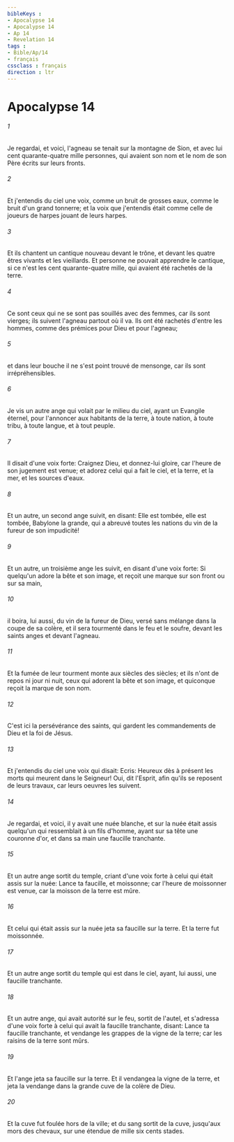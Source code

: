 ```yaml
---
bibleKeys : 
- Apocalypse 14
- Apocalypse 14
- Ap 14
- Revelation 14
tags : 
- Bible/Ap/14
- français
cssclass : français
direction : ltr
---
```


# Apocalypse 14

###### 1
Je regardai, et voici, l'agneau se tenait sur la montagne de Sion, et avec lui cent quarante-quatre mille personnes, qui avaient son nom et le nom de son Père écrits sur leurs fronts.
###### 2
Et j'entendis du ciel une voix, comme un bruit de grosses eaux, comme le bruit d'un grand tonnerre; et la voix que j'entendis était comme celle de joueurs de harpes jouant de leurs harpes.
###### 3
Et ils chantent un cantique nouveau devant le trône, et devant les quatre êtres vivants et les vieillards. Et personne ne pouvait apprendre le cantique, si ce n'est les cent quarante-quatre mille, qui avaient été rachetés de la terre.
###### 4
Ce sont ceux qui ne se sont pas souillés avec des femmes, car ils sont vierges; ils suivent l'agneau partout où il va. Ils ont été rachetés d'entre les hommes, comme des prémices pour Dieu et pour l'agneau;
###### 5
et dans leur bouche il ne s'est point trouvé de mensonge, car ils sont irrépréhensibles.
###### 6
Je vis un autre ange qui volait par le milieu du ciel, ayant un Evangile éternel, pour l'annoncer aux habitants de la terre, à toute nation, à toute tribu, à toute langue, et à tout peuple.
###### 7
Il disait d'une voix forte: Craignez Dieu, et donnez-lui gloire, car l'heure de son jugement est venue; et adorez celui qui a fait le ciel, et la terre, et la mer, et les sources d'eaux.
###### 8
Et un autre, un second ange suivit, en disant: Elle est tombée, elle est tombée, Babylone la grande, qui a abreuvé toutes les nations du vin de la fureur de son impudicité!
###### 9
Et un autre, un troisième ange les suivit, en disant d'une voix forte: Si quelqu'un adore la bête et son image, et reçoit une marque sur son front ou sur sa main,
###### 10
il boira, lui aussi, du vin de la fureur de Dieu, versé sans mélange dans la coupe de sa colère, et il sera tourmenté dans le feu et le soufre, devant les saints anges et devant l'agneau.
###### 11
Et la fumée de leur tourment monte aux siècles des siècles; et ils n'ont de repos ni jour ni nuit, ceux qui adorent la bête et son image, et quiconque reçoit la marque de son nom.
###### 12
C'est ici la persévérance des saints, qui gardent les commandements de Dieu et la foi de Jésus.
###### 13
Et j'entendis du ciel une voix qui disait: Ecris: Heureux dès à présent les morts qui meurent dans le Seigneur! Oui, dit l'Esprit, afin qu'ils se reposent de leurs travaux, car leurs oeuvres les suivent.
###### 14
Je regardai, et voici, il y avait une nuée blanche, et sur la nuée était assis quelqu'un qui ressemblait à un fils d'homme, ayant sur sa tête une couronne d'or, et dans sa main une faucille tranchante.
###### 15
Et un autre ange sortit du temple, criant d'une voix forte à celui qui était assis sur la nuée: Lance ta faucille, et moissonne; car l'heure de moissonner est venue, car la moisson de la terre est mûre.
###### 16
Et celui qui était assis sur la nuée jeta sa faucille sur la terre. Et la terre fut moissonnée.
###### 17
Et un autre ange sortit du temple qui est dans le ciel, ayant, lui aussi, une faucille tranchante.
###### 18
Et un autre ange, qui avait autorité sur le feu, sortit de l'autel, et s'adressa d'une voix forte à celui qui avait la faucille tranchante, disant: Lance ta faucille tranchante, et vendange les grappes de la vigne de la terre; car les raisins de la terre sont mûrs.
###### 19
Et l'ange jeta sa faucille sur la terre. Et il vendangea la vigne de la terre, et jeta la vendange dans la grande cuve de la colère de Dieu.
###### 20
Et la cuve fut foulée hors de la ville; et du sang sortit de la cuve, jusqu'aux mors des chevaux, sur une étendue de mille six cents stades.
